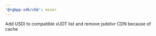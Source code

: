 ```yaml
---
'@rgbpp-sdk/ckb': minor
---
```


Add USDI to compatible xUDT list and remove jsdelivr CDN because of cache 
